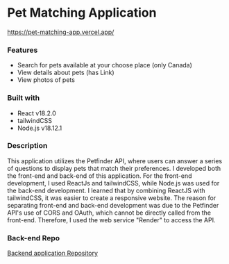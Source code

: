 # Pet Matching Application

https://pet-matching-app.vercel.app/

### Features

- Search for pets available at your choose place (only Canada)
- View details about pets (has Link)
- View photos of pets

### Built with

- React v18.2.0
- tailwindCSS
- Node.js v18.12.1

### Description

This application utilizes the Petfinder API, where users can answer a series of questions to display pets that match their preferences. I developed both the front-end and back-end of this application. For the front-end development, I used ReactJs and tailwindCSS, while Node.js was used for the back-end development. I learned that by combining ReactJS with tailwindCSS, it was easier to create a responsive website. The reason for separating front-end and back-end development was due to the Petfinder API's use of CORS and OAuth, which cannot be directly called from the front-end. Therefore, I used the web service "Render" to access the API.

### Back-end Repo

[Backend application Repository](https://github.com/YuyaHirano1994/pet-matching-api)
